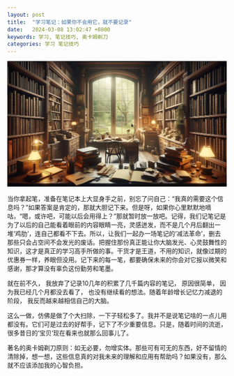 ```yaml
---
layout: post
title:  "学习笔记：如果你不会用它，就不要记录"
date:   2024-03-08 13:02:47 +0800
keywords: 学习, 笔记技巧, 奥卡姆剃刀
categories: 学习 笔记技巧
---
```


![学习笔记：如果你不会用它，就不要记录](https://raw.githubusercontent.com/jamiesun/images/master/default/a41KTp.jpg)

当你拿起笔，准备在笔记本上大显身手之前，别忘了问自己：“我真的需要这个信息吗？”如果答案是肯定的，那就大胆记下来。但是呀，如果你心里默默地嘀咕，“嗯，或许吧，可能以后会用得上？”那就暂时放一放吧。记得，我们记笔记是为了以后的自己能看着眼前的内容眼睛一亮，灵感迸发，而不是几个月后翻出一堆‘鸡肋’，连自己都看不下去。所以，让我们一起办一场笔记的‘减法革命’，删去那些只会占空间不会发光的废话。把握住那份真正能让你大脑发光、心灵鼓舞性的知识，这才是真正的学习高手所做的事。干货才是王道，不用的知识，就像过期的优惠券一样，养眼但没用。记下来的每一笔，都要确保未来的你会对它报以微笑和感谢，那才算没有辜负这份勤劳和笔墨。

就在前不久， 我放弃了记录10几年的积累了几千篇内容的笔记， 原因很简单， 因为我已经几个月都没去看了， 也没有继续看的想法。随着年龄增长记忆力减退的阶段， 我反而越来越相信自己的大脑。

这么一做，仿佛是做了个大扫除，一下子轻松多了。我并不是说笔记啥的一点儿用都没有。它们可是过去的好帮手，记下了不少重要信息。只是，随着时间的流逝，很多昔日的‘宝贝’现在看来也就那么回事儿了。

著名的奥卡姆剃刀原则：如无必要，勿增实体。那些可有可无的东西，好不留情的清除掉，想一想，这些信息真的对我未来的理解和应用有帮助吗？如果没有，那么就不应该添加我的心智负担。
